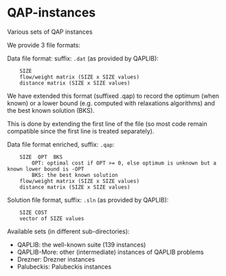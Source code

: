 # QAP-instances
Various sets of QAP instances

We provide 3 file formats:

Data file format: suffix: `.dat` (as provided by QAPLIB):

        SIZE
        flow/weight matrix (SIZE x SIZE values)
        distance matrix (SIZE x SIZE values)


We have extended this format (suffixed .qap) to record the optimum (when known) or a lower bound (e.g. computed with relaxations algorithms) and the best known solution (BKS).

This is done by extending the first line of the file (so most code remain compatible since the first line is treated separately).

Data file format enriched, suffix: `.qap`:


        SIZE  OPT  BKS
            OPT: optimal cost if OPT >= 0, else optimum is unknown but a known lower bound is -OPT
            BKS: the best known solution
        flow/weight matrix (SIZE x SIZE values)
        distance matrix (SIZE x SIZE values)

Solution file format, suffix: `.sln` (as provided by QAPLIB):

        SIZE COST
        vector of SIZE values

Available sets (in different sub-directories):

* QAPLIB: the well-known suite (139 instances)
* QAPLIB-More: other (intermediate) instances of QAPLIB problems
* Drezner: Drezner instances
* Palubeckis: Palubeckis instances



